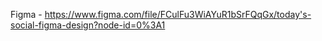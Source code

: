 Figma -  https://www.figma.com/file/FCulFu3WiAYuR1bSrFQqGx/today's-social-figma-design?node-id=0%3A1
